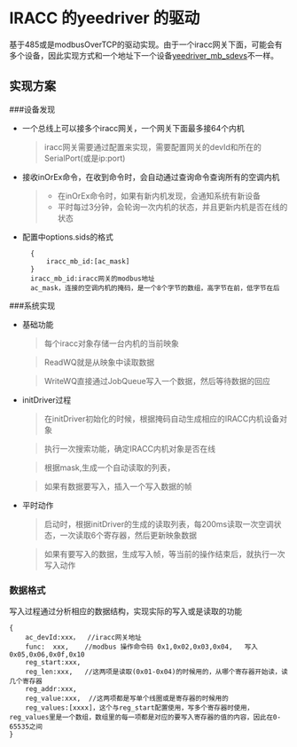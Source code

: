 # IRACC 的yeedriver 的驱动

基于485或是modbusOverTCP的驱动实现。由于一个iracc网关下面，可能会有多个设备，因此实现方式和一个地址下一个设备[yeedriver_mb_sdevs](http://github.com/czjs2/yeedriver_mb_sdevs/)不一样。


## 实现方案

###设备发现
* 一个总线上可以接多个iracc网关，一个网关下面最多接64个内机
    > iracc网关需要通过配置来实现，需要配置网关的devId和所在的SerialPort(或是ip:port)
    
* 接收inOrEx命令，在收到命令时，会自动通过查询命令查询所有的空调内机
    > * 在inOrEx命令时，如果有新内机发现，会通知系统有新设备
    > * 平时每过3分钟，会轮询一次内机的状态，并且更新内机是否在线的状态
* 配置中options.sids的格式

        {
            iracc_mb_id:[ac_mask]
        }
        iracc_mb_id:iracc网关的modbus地址
        ac_mask，连接的空调内机的掩码，是一个8个字节的数组，高字节在前，低字节在后

###系统实现
    
* 基础功能
    > 每个iracc对象存储一台内机的当前映象
    
    > ReadWQ就是从映象中读取数据
    
    > WriteWQ直接通过JobQueue写入一个数据，然后等待数据的回应

* initDriver过程
    > 在initDriver初始化的时候，根据掩码自动生成相应的IRACC内机设备对象
    
    >  执行一次搜索功能，确定IRACC内机对象是否在线
    
    > 根据mask,生成一个自动读取的列表，
    
    > 如果有数据要写入，插入一个写入数据的帧

* 平时动作
    > 启动时，根据initDriver的生成的读取列表，每200ms读取一次空调状态，一次读取6个寄存器，然后更新映象数据
    
    > 如果有要写入的数据，生成写入帧，等当前的操作结束后，就执行一次写入动作
    
    

### 数据格式
写入过程通过分析相应的数据结构，实现实际的写入或是读取的功能

    {
        ac_devId:xxx，  //iracc网关地址
        func:  xxx,    //modbus 操作命令码 0x1,0x02,0x03,0x04,   写入 0x05,0x06,0x0f,0x10
        reg_start:xxx,
        reg_len:xxx,   //这两项是读取(0x01-0x04)的时候用的，从哪个寄存器开始读，读几个寄存器
        reg_addr:xxx,
        reg_value:xxx,  //这两项都是写单个线圈或是寄存器的时候用的
        reg_values:[xxxx]，这个与reg_start配置使用，写多个寄存器时使用，reg_values里是一个数组，数组里的每一项都是对应的要写入寄存器的值的内容，因此在0-65535之间
    }
    
    



   